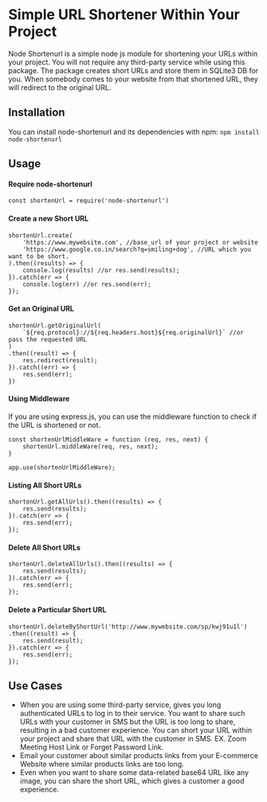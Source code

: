# Simple URL Shortener Within Your Project
Node Shortenurl is a simple node js module for shortening your URLs within your project. You will not require any third-party service while using this package. The package creates short URLs and store them in SQLite3 DB for you. When somebody comes to your website from that shortened URL, they will redirect to the original URL.

## Installation
You can install node-shortenurl and its dependencies with npm: `npm install node-shortenurl`

## Usage

#### Require node-shortenurl
`const shortenUrl = require('node-shortenurl')`

#### Create a new Short URL
```
shortenUrl.create(
    'https://www.mywebsite.com', //base_url of your project or website
    'https://www.google.co.in/search?q=smiling+dog', //URL which you want to be short.
).then((results) => {
    console.log(results) //or res.send(results);
}).catch(err => {
    console.log(err) //or res.send(err);
});
```

#### Get an Original URL
```
shortenUrl.getOriginalUrl(
    `${req.protocol}://${req.headers.host}${req.originalUrl}` //or pass the requested URL
)
.then((result) => {
    res.redirect(result);
}).catch((err) => {
    res.send(err);
})
```

#### Using Middleware
If you are using express.js, you can use the middleware function to check if the URL is shortened or not.

```
const shortenUrlMiddleWare = function (req, res, next) {
    shortenUrl.middleWare(req, res, next);
}
  
app.use(shortenUrlMiddleWare);
```

#### Listing All Short URLs
```
shortenUrl.getAllUrls().then((results) => {
    res.send(results);
}).catch(err => {
    res.send(err);
});
```

#### Delete All Short URLs

```
shortenUrl.deleteAllUrls().then((results) => {
    res.send(results);
}).catch(err => {
    res.send(err);
});
```

#### Delete a Particular Short URL
```
shortenUrl.deleteByShortUrl('http://www.mywebsite.com/sp/kwj91u1l')
.then((result) => {
    res.send(result);
}).catch(err => {
    res.send(err);
});
```

## Use Cases
- When you are using some third-party service, gives you long authenticated URLs to log in to their service. You want to share such URLs with your customer in SMS but the URL is too long to share, resulting in a bad customer experience. You can short your URL within your project and share that URL with the customer in SMS. EX. Zoom Meeting Host Link or Forget Password Link.
- Email your customer about similar products links from your E-commerce Website where similar products links are too long.
- Even when you want to share some data-related base64 URL like any image, you can share the short URL, which gives a customer a good experience.
